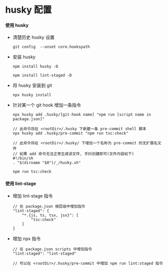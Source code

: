 # husky 配置

#### 使用 husky

-   清楚历史 husky 设置

    ```
    git config  --unset core.hookspath
    ```

-   安装 husky

    ```
    npm install husky -D

    npm install lint-staged -D
    ```

-   将 husky 安装到 git

    ```
    npx husky install
    ```

-   针对某一个 git hook 增加一条指令

    ```
    npx husky add .husky/[git-hook name] "npm run [script name in package.json]"
    ```

    ```
    // 此命令将在 <rootDir>/.husky 下新建一条 pre-commit shell 脚本
    npx husky add .husky/pre-commit "npm run tsc:check"

    // 此命令将在 <rootDir>/.husky/ 下增加一个名称为 pre-commit 的无扩展名文件
    // 如果 add 命令无法正常生成该文件, 手抖创建即可(文件内容如下)
    #!/bin/sh
    . "$(dirname "$0")/_/husky.sh"

    npm run tsc:check
    ```

#### 使用 lint-stage

-   增加 lint-stage 指令

    ```
    // 在 package.json 根层级中增加指令
    "lint-staged": {
    	"*.{js, ts, tsx, jsx}": [
    		"tsc:check"
    	]
    }
    ```

-   增加 npx 指令

    ```
    // 在 package.json scripts 中增加指令
    "lint:staged": "lint-staged"

    // 可以在 <rootDir>/.husky/pre-commit 中增加 npm run lint:staged 指令
    ```
